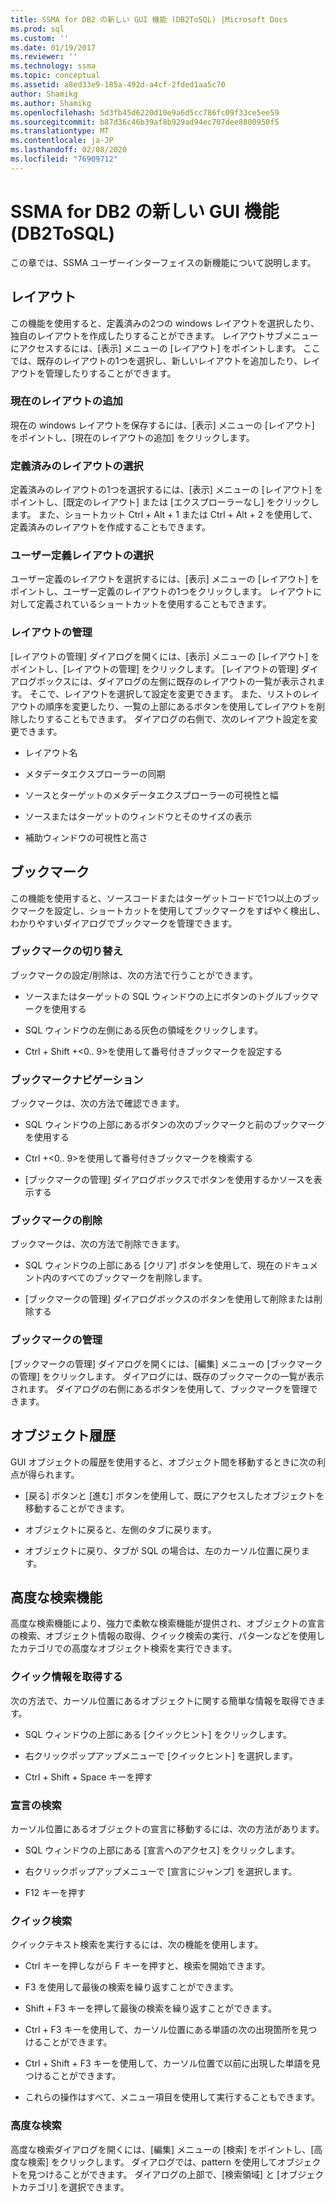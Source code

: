 ```yaml
---
title: SSMA for DB2 の新しい GUI 機能 (DB2ToSQL) |Microsoft Docs
ms.prod: sql
ms.custom: ''
ms.date: 01/19/2017
ms.reviewer: ''
ms.technology: ssma
ms.topic: conceptual
ms.assetid: a8ed33e9-185a-492d-a4cf-2fded1aa5c70
author: Shamikg
ms.author: Shamikg
ms.openlocfilehash: 5d3fb45d6220d10e9a6d5cc786fc09f33ce5ee59
ms.sourcegitcommit: b87d36c46b39af8b929ad94ec707dee8800950f5
ms.translationtype: MT
ms.contentlocale: ja-JP
ms.lasthandoff: 02/08/2020
ms.locfileid: "76909712"
---
```

# <a name="new-gui-features-in-ssma-for-db2-db2tosql"></a>SSMA for DB2 の新しい GUI 機能 (DB2ToSQL)
この章では、SSMA ユーザーインターフェイスの新機能について説明します。  
  
## <a name="layouts"></a>レイアウト  
この機能を使用すると、定義済みの2つの windows レイアウトを選択したり、独自のレイアウトを作成したりすることができます。 レイアウトサブメニューにアクセスするには、[表示] メニューの [レイアウト] をポイントします。 ここでは、既存のレイアウトの1つを選択し、新しいレイアウトを追加したり、レイアウトを管理したりすることができます。  
  
### <a name="add-current-layout"></a>現在のレイアウトの追加  
現在の windows レイアウトを保存するには、[表示] メニューの [レイアウト] をポイントし、[現在のレイアウトの追加] をクリックします。  
  
### <a name="choose-predefined-layout"></a>定義済みのレイアウトの選択  
定義済みのレイアウトの1つを選択するには、[表示] メニューの [レイアウト] をポイントし、[既定のレイアウト] または [エクスプローラーなし] をクリックします。 また、ショートカット Ctrl + Alt + 1 または Ctrl + Alt + 2 を使用して、定義済みのレイアウトを作成することもできます。  
  
### <a name="choose-user-defined-layout"></a>ユーザー定義レイアウトの選択  
ユーザー定義のレイアウトを選択するには、[表示] メニューの [レイアウト] をポイントし、ユーザー定義のレイアウトの1つをクリックします。 レイアウトに対して定義されているショートカットを使用することもできます。  
  
### <a name="manage-layouts"></a>レイアウトの管理  
[レイアウトの管理] ダイアログを開くには、[表示] メニューの [レイアウト] をポイントし、[レイアウトの管理] をクリックします。 [レイアウトの管理] ダイアログボックスには、ダイアログの左側に既存のレイアウトの一覧が表示されます。 そこで、レイアウトを選択して設定を変更できます。 また、リストのレイアウトの順序を変更したり、一覧の上部にあるボタンを使用してレイアウトを削除したりすることもできます。 ダイアログの右側で、次のレイアウト設定を変更できます。  
  
-   レイアウト名  
  
-   メタデータエクスプローラーの同期  
  
-   ソースとターゲットのメタデータエクスプローラーの可視性と幅  
  
-   ソースまたはターゲットのウィンドウとそのサイズの表示  
  
-   補助ウィンドウの可視性と高さ  
  
## <a name="bookmarks"></a>ブックマーク  
この機能を使用すると、ソースコードまたはターゲットコードで1つ以上のブックマークを設定し、ショートカットを使用してブックマークをすばやく検出し、わかりやすいダイアログでブックマークを管理できます。  
  
### <a name="toggle-bookmark"></a>ブックマークの切り替え  
ブックマークの設定/削除は、次の方法で行うことができます。  
  
-   ソースまたはターゲットの SQL ウィンドウの上にボタンのトグルブックマークを使用する  
  
-   SQL ウィンドウの左側にある灰色の領域をクリックします。  
  
-   Ctrl + Shift +&lt;0.. 9&gt;を使用して番号付きブックマークを設定する  
  
### <a name="bookmark-navigation"></a>ブックマークナビゲーション  
ブックマークは、次の方法で確認できます。  
  
-   SQL ウィンドウの上部にあるボタンの次のブックマークと前のブックマークを使用する  
  
-   Ctrl +&lt;0.. 9&gt;を使用して番号付きブックマークを検索する  
  
-   [ブックマークの管理] ダイアログボックスでボタンを使用するかソースを表示する  
  
### <a name="removing-bookmark"></a>ブックマークの削除  
ブックマークは、次の方法で削除できます。  
  
-   SQL ウィンドウの上部にある [クリア] ボタンを使用して、現在のドキュメント内のすべてのブックマークを削除します。  
  
-   [ブックマークの管理] ダイアログボックスのボタンを使用して削除または削除する  
  
### <a name="manage-bookmarks"></a>ブックマークの管理  
[ブックマークの管理] ダイアログを開くには、[編集] メニューの [ブックマークの管理] をクリックします。 ダイアログには、既存のブックマークの一覧が表示されます。 ダイアログの右側にあるボタンを使用して、ブックマークを管理できます。  
  
## <a name="object-history"></a>オブジェクト履歴  
GUI オブジェクトの履歴を使用すると、オブジェクト間を移動するときに次の利点が得られます。  
  
-   [戻る] ボタンと [進む] ボタンを使用して、既にアクセスしたオブジェクトを移動することができます。  
  
-   オブジェクトに戻ると、左側のタブに戻ります。  
  
-   オブジェクトに戻り、タブが SQL の場合は、左のカーソル位置に戻ります。  
  
## <a name="advanced-search-capabilities"></a>高度な検索機能  
高度な検索機能により、強力で柔軟な検索機能が提供され、オブジェクトの宣言の検索、オブジェクト情報の取得、クイック検索の実行、パターンなどを使用したカテゴリでの高度なオブジェクト検索を実行できます。  
  
### <a name="get-quick-information"></a>クイック情報を取得する  
次の方法で、カーソル位置にあるオブジェクトに関する簡単な情報を取得できます。  
  
-   SQL ウィンドウの上部にある [クイックヒント] をクリックします。  
  
-   右クリックポップアップメニューで [クイックヒント] を選択します。  
  
-   Ctrl + Shift + Space キーを押す  
  
### <a name="find-declaration"></a>宣言の検索  
カーソル位置にあるオブジェクトの宣言に移動するには、次の方法があります。  
  
-   SQL ウィンドウの上部にある [宣言へのアクセス] をクリックします。  
  
-   右クリックポップアップメニューで [宣言にジャンプ] を選択します。  
  
-   F12 キーを押す  
  
### <a name="quick-search"></a>クイック検索  
クイックテキスト検索を実行するには、次の機能を使用します。  
  
-   Ctrl キーを押しながら F キーを押すと、検索を開始できます。  
  
-   F3 を使用して最後の検索を繰り返すことができます。  
  
-   Shift + F3 キーを押して最後の検索を繰り返すことができます。  
  
-   Ctrl + F3 キーを使用して、カーソル位置にある単語の次の出現箇所を見つけることができます。  
  
-   Ctrl + Shift + F3 キーを使用して、カーソル位置で以前に出現した単語を見つけることができます。  
  
-   これらの操作はすべて、メニュー項目を使用して実行することもできます。  
  
### <a name="advanced-search"></a>高度な検索  
高度な検索ダイアログを開くには、[編集] メニューの [検索] をポイントし、[高度な検索] をクリックします。 ダイアログでは、pattern を使用してオブジェクトを見つけることができます。 ダイアログの上部で、[検索領域] と [オブジェクトカテゴリ] を選択できます。  
  
